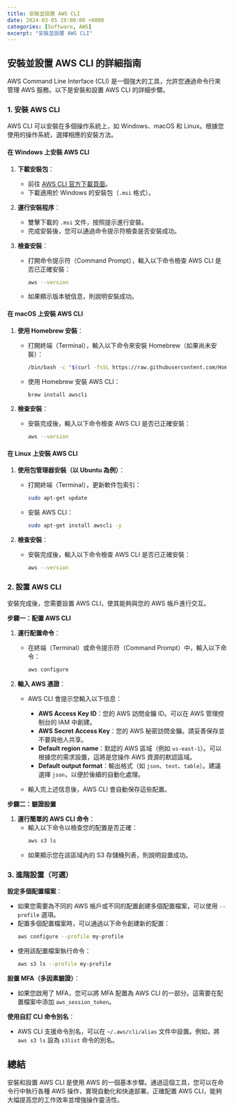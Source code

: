 ```yaml
---
title: 安裝並設置 AWS CLI
date: 2024-03-05 19:00:00 +0800
categories: [Software, AWS]
excerpt: "安裝並設置 AWS CLI"
---
```


## 安裝並設置 AWS CLI 的詳細指南

AWS Command Line Interface (CLI) 是一個強大的工具，允許您通過命令行來管理 AWS 服務。以下是安裝和設置 AWS CLI 的詳細步驟。

### 1. **安裝 AWS CLI**

AWS CLI 可以安裝在多個操作系統上，如 Windows、macOS 和 Linux。根據您使用的操作系統，選擇相應的安裝方法。

#### **在 Windows 上安裝 AWS CLI**

1. **下載安裝包**：
   - 前往 [AWS CLI 官方下載頁面](https://aws.amazon.com/cli/)。
   - 下載適用於 Windows 的安裝包（`.msi` 格式）。

2. **運行安裝程序**：
   - 雙擊下載的 `.msi` 文件，按照提示進行安裝。
   - 完成安裝後，您可以通過命令提示符檢查是否安裝成功。

3. **檢查安裝**：
   - 打開命令提示符（Command Prompt），輸入以下命令檢查 AWS CLI 是否已正確安裝：
     ```bash
     aws --version
     ```
   - 如果顯示版本號信息，則說明安裝成功。

#### **在 macOS 上安裝 AWS CLI**

1. **使用 Homebrew 安裝**：
   - 打開終端（Terminal），輸入以下命令來安裝 Homebrew（如果尚未安裝）：
     ```bash
     /bin/bash -c "$(curl -fsSL https://raw.githubusercontent.com/Homebrew/install/HEAD/install.sh)"
     ```
   - 使用 Homebrew 安裝 AWS CLI：
     ```bash
     brew install awscli
     ```

2. **檢查安裝**：
   - 安裝完成後，輸入以下命令檢查 AWS CLI 是否已正確安裝：
     ```bash
     aws --version
     ```

#### **在 Linux 上安裝 AWS CLI**

1. **使用包管理器安裝（以 Ubuntu 為例）**：
   - 打開終端（Terminal），更新軟件包索引：
     ```bash
     sudo apt-get update
     ```
   - 安裝 AWS CLI：
     ```bash
     sudo apt-get install awscli -y
     ```

2. **檢查安裝**：
   - 安裝完成後，輸入以下命令檢查 AWS CLI 是否已正確安裝：
     ```bash
     aws --version
     ```

### 2. **設置 AWS CLI**

安裝完成後，您需要設置 AWS CLI，使其能夠與您的 AWS 帳戶進行交互。

**步驟一：配置 AWS CLI**

1. **運行配置命令**：
   - 在終端（Terminal）或命令提示符（Command Prompt）中，輸入以下命令：
     ```bash
     aws configure
     ```

2. **輸入 AWS 憑證**：
   - AWS CLI 會提示您輸入以下信息：
     - **AWS Access Key ID**：您的 AWS 訪問金鑰 ID。可以在 AWS 管理控制台的 IAM 中創建。
     - **AWS Secret Access Key**：您的 AWS 秘密訪問金鑰。請妥善保存並不要與他人共享。
     - **Default region name**：默認的 AWS 區域（例如 `us-east-1`）。可以根據您的需求設置，這將是您操作 AWS 資源的默認區域。
     - **Default output format**：輸出格式（如 `json`、`text`、`table`）。建議選擇 `json`，以便於後續的自動化處理。

   - 輸入完上述信息後，AWS CLI 會自動保存這些配置。

**步驟二：驗證設置**

1. **運行簡單的 AWS CLI 命令**：
   - 輸入以下命令以檢查您的配置是否正確：
     ```bash
     aws s3 ls
     ```
   - 如果顯示您在該區域內的 S3 存儲桶列表，則說明設置成功。

### 3. **進階設置（可選）**

**設定多個配置檔案**：
- 如果您需要為不同的 AWS 帳戶或不同的配置創建多個配置檔案，可以使用 `--profile` 選項。
- 配置多個配置檔案時，可以通過以下命令創建新的配置：
  ```bash
  aws configure --profile my-profile
  ```
- 使用該配置檔案執行命令：
  ```bash
  aws s3 ls --profile my-profile
  ```

**設置 MFA（多因素驗證）**：
- 如果您啟用了 MFA，您可以將 MFA 配置為 AWS CLI 的一部分。這需要在配置檔案中添加 `aws_session_token`。

**使用自訂 CLI 命令別名**：
- AWS CLI 支援命令別名，可以在 `~/.aws/cli/alias` 文件中設置。例如，將 `aws s3 ls` 設為 `s3list` 命令的別名。

## 總結

安裝和設置 AWS CLI 是使用 AWS 的一個基本步驟。通過這個工具，您可以在命令行中執行各種 AWS 操作，實現自動化和快速部署。正確配置 AWS CLI，能夠大幅提高您的工作效率並增強操作靈活性。
